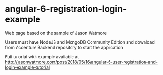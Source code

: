 # angular-6-registration-login-example

Web page based on the sample of Jason Watmore

Users must have NodeJS and MongoDB Community Edition and download from Accenture Backend repository to start the application

Full tutorial with example available at http://jasonwatmore.com/post/2018/05/16/angular-6-user-registration-and-login-example-tutorial
